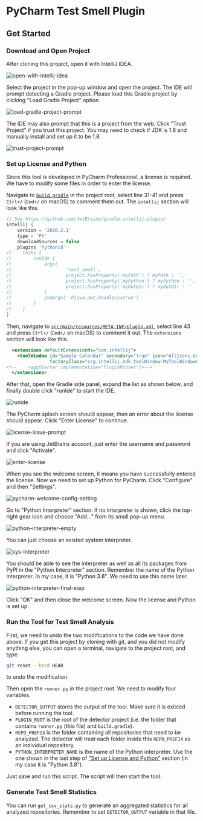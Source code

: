 # PyCharm Test Smell Plugin

## Get Started

### Download and Open Project

After cloning this project, open it with IntelliJ IDEA.

![open-with-intellij-idea](./README.assets/open-with-intellij-idea.png)

Select the project in the pop-up window and open the project. The IDE will prompt detecting a Gradle project. Please load this Gradle project by clicking "Load Gradle Project" option.

![load-gradle-project-prompt](./README.assets/load-gradle-project-prompt.png)

The IDE may also prompt that this is a project from the web. Click "Trust Project" if you trust this project. You may need to check if JDK is 1.8 and manually install and set up it to be 1.8.

![trust-project-prompt](./README.assets/trust-project-prompt.png)

### Set up License and Python

Since this tool is developed in PyCharm Professional, a license is required. We have to modify some files in order to enter the license.

Navigate to [`build.gradle`](./build.gradle) in the project root, select line 31-41 and press ` Ctrl+/` (`Cmd+/` on macOS) to comment them out. The `intellij` section will look like this.

```groovy
// See https://github.com/JetBrains/gradle-intellij-plugin/
intellij {
    version = '2020.2.1'
    type = 'PY'
    downloadSources = false
    plugins 'Pythonid'
//    tasks {
//        runIde {
//            args(
//                    'test_smell',
//                    project.hasProperty('myPath') ? myPath : '',
//                    project.hasProperty('myPython') ? myPython : '',
//                    project.hasProperty('myOutDir') ? myOutDir : ''
//            )
//            jvmArgs('-Djava.awt.headless=true')
//        }
//    }
}
```

Then, navigate to [`src/main/resources/META-INF/plugin.xml`](./src/main/resources/META-INF/plugin.xml), select line 43 and press `Ctrl+/` (`Cmd+/` on macOS) to comment it out. The `extensions` section will look like this.

```xml
  <extensions defaultExtensionNs="com.intellij">
    <toolWindow id="Sample Calendar" secondary="true" icon="AllIcons.General.Modified" anchor="right"
                factoryClass="org.intellij.sdk.toolWindow.MyToolWindowFactory"/>
<!--    <appStarter implementation="PluginRunner"/>-->
  </extensions>
```

After that, open the Gradle side panel, expand the list as shown below, and finally double click "runIde" to start the IDE.

![runide](./README.assets/runide.png)

The PyCharm splash screen should appear, then an error about the license should appear. Click "Enter License" to continue.

![license-issue-prompt](./README.assets/license-issue-prompt.png)

If you are using JetBrains account, just enter the username and password and click "Activate".

![enter-license](./README.assets/enter-license.png)

When you see the welcome screen, it means you have successfully entered the license. Now we need to set up Python for PyCharm. Click "Configure" and then "Settings".

![pycharm-welcome-config-setting](./README.assets/pycharm-welcome-config-setting.png)

Go to "Python Interpreter" section. If no interpreter is shown, click the top-right gear icon and choose "Add..." from its small pop-up menu.

![python-interpreter-empty](./README.assets/python-interpreter-empty.png)

You can just choose an existed system interpreter.

![sys-interpreter](./README.assets/sys-interpreter.png)

You should be able to see the interpreter as well as all its packages from PyPI in the "Python Interpreter" section. Remember the name of the Python Interpreter. In my case, it is "Python 3.8". We need to use this name later.

![python-interpreter-final-step](./README.assets/python-interpreter-final-step.png)

Click "OK" and then close the welcome screen. Now the license and Python is set up.

### Run the Tool for Test Smell Analysis

First, we need to undo the two modifications to the code we have done above. If you get this project by cloning with git, and you did not modify anything else, you can open a terminal, navigate to the project root, and type

```bash
git reset --hard HEAD
```

to undo the modification.

Then open the `runner.py` in the project root. We need to modify four variables.

- `DETECTOR_OUTPUT` stores the output of the tool. Make sure it is existed before running the tool.
- `PLUGIN_ROOT` is the root of the detector project (i.e. the folder that contains `runner.py` (this file) and `build.gradle`).
- `REPO_PREFIX` is the folder containing all repositories that need to be analyzed. The detector will treat each folder inside this `REPO_PREFIX` as an individual repository.
- `PYTHON_INTERPRETER_NAME` is the name of the Python interpreter. Use the one shown in the last step of ["Set up License and Python"](#set-up-license-and-python) section (in my case it is "Python 3.8").

Just save and run this script. The script will then start the tool.

### Generate Test Smell Statistics

You can run `get_csv_stats.py` to generate an aggregated statistics for all analyzed repositories. Remember to set `DETECTOR_OUTPUT` variable in that file.
